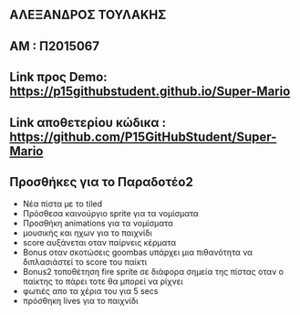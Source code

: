 ## ΑΛΕΞΑΝΔΡΟΣ ΤΟΥΛΑΚΗΣ
## ΑΜ : Π2015067
## Link προς Demo: https://p15githubstudent.github.io/Super-Mario
## Link αποθετερίου κώδικα : https://github.com/P15GitHubStudent/Super-Mario
## Προσθήκες για το Παραδοτέο2
 * Νέα πίστα με το tiled
 * Πρόσθεσα καινούργιο sprite για τα νομίσματα
 * Προσθήκη animations για τα νομίσματα
 * μουσικής και ηχων για το παιχνίδι
 * score αυξάνεται οταν παίρνεις κέρματα
 * Bonus οταν σκοτώσεις goombas υπάρχει μια πιθανότητα να διπλασιάστεί το score του παίκτι
 * Bonus2 τοποθέτηση fire sprite σε διάφορα σημεία της πίστας οταν ο παίκτης το πάρει τοτε θα μπορεί να ρίχνει 
 * φωτιές απο τα χέρια του για 5 secs 
* πρόσθηκη lives για το παιχνίδι 


